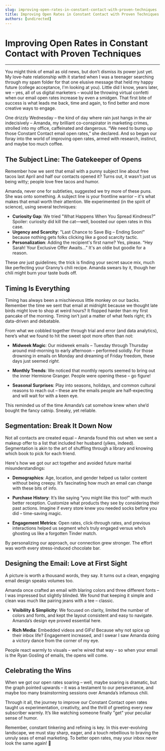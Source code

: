 ```yaml
---
slug: improving-open-rates-in-constant-contact-with-proven-techniques
title: Improving Open Rates in Constant Contact with Proven Techniques
authors: [undirected]
---
```



# Improving Open Rates in Constant Contact with Proven Techniques

---

You might think of email as old news, but don’t dismiss its power just yet. My love-hate relationship with it started when I was a teenager searching through my spam folder for that one elusive message that held my happy future (college acceptance, I'm looking at you). Little did I know, years later, we – yes, all of us digital marketers – would be throwing virtual confetti when our email open rates increase by even a smidgen. That first bite of success is what leads me back, time and again, to find better and more creative ways to engage.

One drizzly Wednesday – the kind of day where rain just hangs in the air indecisively – Amanda, my brilliant co-conspirator in marketing crimes, strolled into my office, caffeinated and dangerous. “We need to bump up those Constant Contact email open rates,” she declared. And so began our foray into the world of improving open rates, armed with research, instinct, and maybe too much coffee.

## The Subject Line: The Gatekeeper of Opens

Remember how we sent that email with a punny subject line about free tacos last April and half our contacts opened it? Turns out, it wasn’t just us being witty; people love free tacos and humor.

Amanda, never one for subtleties, suggested we try more of these puns. She was onto something. A subject line is your frontline warrior – it's what makes that email worth their attention. We experimented (in the spirit of science), using several techniques:

- **Curiosity Gap**: We tried "What Happens When You Spread Kindness?" Spoiler: curiosity did kill the cat—well, boosted our open rates in this case.
- **Urgency and Scarcity**: "Last Chance to Save Big – Ending Soon!" because nothing gets folks clicking like a good scarcity tactic.
- **Personalization**: Adding the recipient's first name? Yes, please. “Hey Sarah! Your Exclusive Offer Awaits…” It's an oldie but goodie for a reason.

These *are* just guidelines; the trick is finding your secret sauce mix, much like perfecting your Granny’s chili recipe. Amanda swears by it, though her chili might burn your taste buds off.

## Timing Is Everything

Timing has always been a mischievous little monkey on our backs. Remember the time we sent that email at midnight because we thought late birds might love to shop at weird hours? It flopped harder than my first pancake of the morning. Timing isn’t just a matter of what feels right; it’s data-driven and debatable.

From what we cobbled together through trial and error (and data analytics), here’s what we found to hit the sweet spot more often than not:

- **Midweek Magic**: Our midweek emails – Tuesday through Thursday around mid-morning to early afternoon – performed solidly. For those drowning in emails on Monday and dreaming of Friday freedom, these days just seemed *right.*
  
- **Monthly Trends**: We noticed that monthly reports seemed to bring out the inner Hermione Granger. People were opening these – go figure! 

- **Seasonal Surprises**: Play into seasons, holidays, and common cultural reasons to reach out – these are the emails people are half-expecting and will wait for with a keen eye.

This reminded us of the time Amanda’s cat somehow knew when she’d bought the fancy catnip. Sneaky, yet reliable.

## Segmentation: Break It Down Now

Not all contacts are created equal – Amanda found this out when we sent a makeup offer to a list that included her husband (yikes, indeed). Segmentation is akin to the art of shuffling through a library and knowing which book to pick for each friend.

Here's how we got our act together and avoided future marital misunderstandings:

- **Demographics**: Age, location, and gender helped us tailor content without being creepy. It’s fascinating how much an email can change with these bits of info. 

- **Purchase History**: It’s like saying “you might like this too!” with much better reception. Customize what products they see by considering their past actions. Imagine if every store knew you needed socks before you did – time-saving magic.

- **Engagement Metrics**: Open rates, click-through rates, and previous interactions helped us segment who’s truly engaged versus who’s ghosting us like a forgotten Tinder match.

By personalizing our approach, our connection grew stronger. The effort was worth every stress-induced chocolate bar.

## Designing the Email: Love at First Sight

A picture is worth a thousand words, they say. It turns out a clean, engaging email design speaks volumes too.

Amanda once crafted an email with blaring colors and three different fonts – I was impressed but slightly blinded. We found that keeping it simple and clean was much like pairing jeans with a tee – classic.

- **Visibility & Simplicity**: We focused on clarity, limited the number of colors and fonts, and kept the layout consistent and easy to navigate. Amanda’s design eye proved essential here.

- **Rich Media**: Embedded videos and GIFs! Because why not spice up their inbox life? Engagement increased, and I swear I saw Amanda doing a victory dance from the corner of my eye.

People react warmly to visuals – we’re wired that way – so when your email is the Ryan Gosling of emails, the opens will come.

## Celebrating the Wins

When we got our open rates soaring – well, maybe soaring is dramatic, but the graph pointed upwards – it was a testament to our perseverance, and maybe too many brainstorming sessions over Amanda’s infamous chili.

Through it all, the journey to improve our Constant Contact open rates taught us experimentation, creativity, and the thrill of greeting every new subscriber warmly. It’s like watching someone finally "get" your peculiar sense of humor.

Remember, constant tinkering and refining is key. In this ever-evolving landscape, we must stay sharp, eager, and a touch rebellious to braving the unruly seas of email marketing. To better open rates, may your inbox never look the same again! 🎉